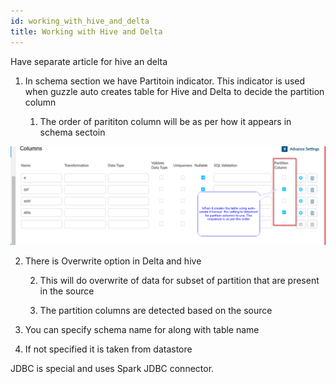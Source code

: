 ```yaml
---
id: working_with_hive_and_delta
title: Working with Hive and Delta
---
```


Have separate article for hive an delta

1. In schema section we have Partitoin indicator. This indicator is used when guzzle auto creates table for Hive and Delta to decide the partition column

    1. The order of parititon column will be as per how it appears in schema sectoin

![image alt text](/img/docs/how-to-guides/ingest_data/hive_delta.png)

2. There is Overwrite option in Delta and hive

    2. This will do overwrite of data for subset of partition that are present in the source

    3. The partition columns are detected based on the source

3. You can specify schema name for along with table name 

4. If not specified it is taken from datastore

JDBC is special and uses Spark JDBC connector.

